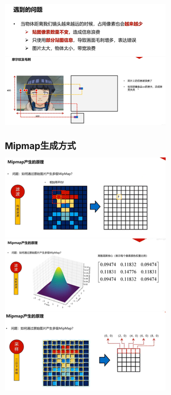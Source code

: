 ![输入图片说明](/imgs/2024-10-27/HXXMESHfOhzZ7TBM.png)
![输入图片说明](/imgs/2024-10-27/VpRKtIXh3LdjQwQh.png)

# Mipmap生成方式
![输入图片说明](/imgs/2024-10-27/WnH5md67UslU9Ph9.png)
![输入图片说明](/imgs/2024-10-27/zNaiuYKYFVzpaBiy.png)
![输入图片说明](/imgs/2024-10-27/EziP1YDJyyyrkBO7.png)
<!--stackedit_data:
eyJoaXN0b3J5IjpbLTEwMzYyNjM2NzksLTE0ODU3NzY4NjQsLT
EwMTMyNTIwNDMsMjA3NzQ3MjI5OF19
-->
